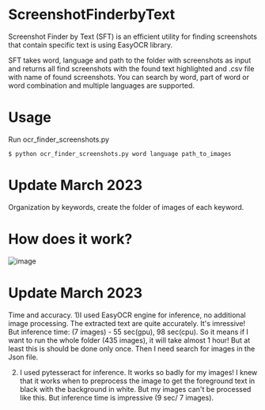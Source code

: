 # ScreenshotFinderbyText
Screenshot Finder by Text (SFT) is an efficient utility for finding screenshots that contain specific text is using EasyOCR library. 

SFT takes word, language and path to the folder with screenshots as input and returns all find screenshots with the found text highlighted and .csv file with name of found screenshots. 
You can search by word, part of word or word combination and multiple languages are supported.

# Usage 
Run ocr_finder_screenshots.py 
```
$ python ocr_finder_screenshots.py word language path_to_images
```

# Update March 2023 
Organization by keywords, create the folder of images of each keyword. 

# How does it work? 
![image](https://user-images.githubusercontent.com/14224692/228294774-cc2f5722-c828-40ce-9121-4d541da88a87.png)

# Update March 2023 
Time and accuracy. 
1)I used EasyOCR engine for inference, no additional image processing. The extracted text are quite accurately. It's imressive! 
But inference time: (7 images) - 55 sec(gpu), 98 sec(cpu). So it means if I want to run the whole folder (435 images), it will take almost 1 hour! 
But at least this is should be done only once. Then I need search for images in the Json file. 

2) I used pytesseract for inference. It works so badly for my images! I knew that it works when to preprocess the image to get the foreground text in black with the background in white.
But my images can't be processed like this. But inference time is impressive (9 sec/ 7 images).
      




